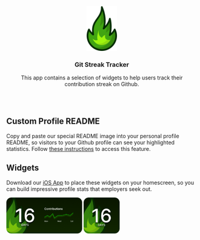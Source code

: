 <div align="center">
  <img src="assets/logo.svg" width="80">
  <h3 align="center">
    Git Streak Tracker
  </h3>
  <p align="center">
    This app contains a selection of widgets to help users track their contribution streak on Github.
  </p>
</div>

</br>

</br>

## Custom Profile README
Copy and paste our special README image into your personal profile README, so visitors to your Github profile can see your highlighted statistics.
Follow [these instructions]() to access this feature.

## Widgets
Download our [iOS App]() to place these widgets on your homescreen, so you can build impressive profile stats that employers seek out.

<img src="assets/widget.png" width="200">

<img src="assets/widget_small.png" width="95">
